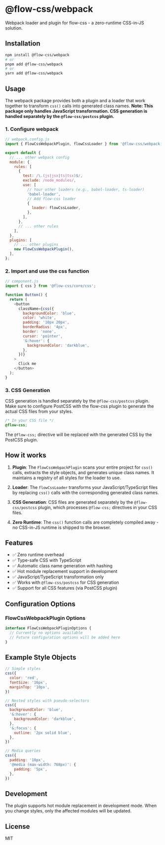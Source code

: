 # @flow-css/webpack

Webpack loader and plugin for flow-css - a zero-runtime CSS-in-JS solution.

## Installation

```bash
npm install @flow-css/webpack
# or
pnpm add @flow-css/webpack
# or
yarn add @flow-css/webpack
```

## Usage

The webpack package provides both a plugin and a loader that work together to transform `css()` calls into generated class names. **Note: This package only handles JavaScript transformation. CSS generation is handled separately by the `@flow-css/postcss` plugin.**

### 1. Configure webpack

```javascript
// webpack.config.js
import { FlowCssWebpackPlugin, flowCssLoader } from '@flow-css/webpack';

export default {
  // ... other webpack config
  module: {
    rules: [
      {
        test: /\.(js|jsx|ts|tsx)$/,
        exclude: /node_modules/,
        use: [
          // Your other loaders (e.g., babel-loader, ts-loader)
          'babel-loader',
          // Add flow-css loader
          {
            loader: flowCssLoader,
          },
        ],
      },
      // ... other rules
    ],
  },
  plugins: [
    // ... other plugins
    new FlowCssWebpackPlugin(),
  ],
};
```

### 2. Import and use the css function

```javascript
// component.js
import { css } from '@flow-css/core/css';

function Button() {
  return (
    <button 
      className={css({
        backgroundColor: 'blue',
        color: 'white',
        padding: '10px 20px',
        borderRadius: '4px',
        border: 'none',
        cursor: 'pointer',
        '&:hover': {
          backgroundColor: 'darkblue',
        },
      })}
    >
      Click me
    </button>
  );
}
```

### 3. CSS Generation

CSS generation is handled separately by the `@flow-css/postcss` plugin. Make sure to configure PostCSS with the flow-css plugin to generate the actual CSS files from your styles.

```css
/* In your CSS file */
@flow-css;
```

The `@flow-css;` directive will be replaced with the generated CSS by the PostCSS plugin.

## How it works

1. **Plugin**: The `FlowCssWebpackPlugin` scans your entire project for `css()` calls, extracts the style objects, and generates unique class names. It maintains a registry of all styles for the loader to use.

2. **Loader**: The `flowCssLoader` transforms your JavaScript/TypeScript files by replacing `css()` calls with the corresponding generated class names.

3. **CSS Generation**: CSS files are generated separately by the `@flow-css/postcss` plugin, which processes `@flow-css;` directives in your CSS files.

4. **Zero Runtime**: The `css()` function calls are completely compiled away - no CSS-in-JS runtime is shipped to the browser.

## Features

- ✅ Zero runtime overhead
- ✅ Type-safe CSS with TypeScript
- ✅ Automatic class name generation with hashing
- ✅ Hot module replacement support in development
- ✅ JavaScript/TypeScript transformation only
- ✅ Works with `@flow-css/postcss` for CSS generation
- ✅ Support for all CSS features (via PostCSS plugin)

## Configuration Options

### FlowCssWebpackPlugin Options

```typescript
interface FlowCssWebpackPluginOptions {
  // Currently no options available
  // Future configuration options will be added here
}
```

## Example Style Objects

```javascript
// Simple styles
css({
  color: 'red',
  fontSize: '16px',
  marginTop: '10px',
})

// Nested styles with pseudo-selectors
css({
  backgroundColor: 'blue',
  '&:hover': {
    backgroundColor: 'darkblue',
  },
  '&:focus': {
    outline: '2px solid blue',
  },
})

// Media queries
css({
  padding: '10px',
  '@media (max-width: 768px)': {
    padding: '5px',
  },
})
```

## Development

The plugin supports hot module replacement in development mode. When you change styles, only the affected modules will be updated.

## License

MIT
